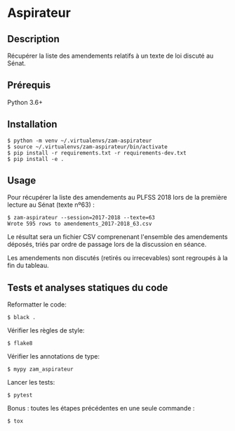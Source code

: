 # Aspirateur

## Description

Récupérer la liste des amendements relatifs à un texte de loi discuté au Sénat.

## Prérequis

Python 3.6+

## Installation

```
$ python -m venv ~/.virtualenvs/zam-aspirateur
$ source ~/.virtualenvs/zam-aspirateur/bin/activate
$ pip install -r requirements.txt -r requirements-dev.txt
$ pip install -e .
```

## Usage

Pour récupérer la liste des amendements au PLFSS 2018 lors de la première lecture au Sénat (texte nº63) :

```
$ zam-aspirateur --session=2017-2018 --texte=63
Wrote 595 rows to amendements_2017-2018_63.csv
```

Le résultat sera un fichier CSV comprenenant l'ensemble des amendements
déposés, triés par ordre de passage lors de la discussion en séance.

Les amendements non discutés (retirés ou irrecevables) sont regroupés
à la fin du tableau.

## Tests et analyses statiques du code

Reformatter le code:

```
$ black .
```

Vérifier les règles de style:

```
$ flake8
```

Vérifier les annotations de type:

```
$ mypy zam_aspirateur
```

Lancer les tests:

```
$ pytest
```

Bonus : toutes les étapes précédentes en une seule commande :

```
$ tox
```
